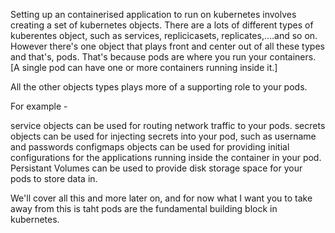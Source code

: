 Setting up an containerised application to run on kubernetes involves creating a set of kubernetes objects. There are a lots of different types of kuberentes object, such as services, replicicasets, replicates,....and so on. However there's one object that plays front and center out of all these types and that's, pods. That's because pods are where you run your containers. [A single pod can have one or more containers running inside it.] 


All the other objects types plays more of a supporting role to your pods. 

For example -

service objects can be used for routing network traffic to your pods. 
secrets objects can be used for injecting secrets into your pod, such as username and passwords 
configmaps objects can be used for providing initial configurations for the applications running inside the container in your pod.
Persistant Volumes can be used to provide disk storage space for your pods to store data in. 



We'll cover all this and more later on, and for now what I want you to take away from this is taht pods are the fundamental building block in kubernetes.